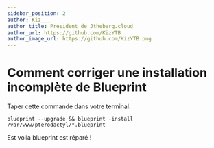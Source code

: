 ```yaml
---
sidebar_position: 2
author: Kiz___
author_title: President de Jtheberg.cloud
author_url: https://github.com/KizYTB
author_image_url: https://github.com/KizYTB.png
---
```


# Comment corriger une installation incomplète de Blueprint

Taper cette commande dans votre terminal.

```
blueprint --upgrade && blueprint -install /var/www/pterodactyl/*.blueprint
```

Est voila blueprint est réparé !
